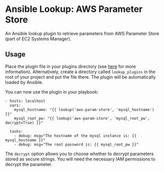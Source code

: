# Ansible Lookup: AWS Parameter Store

An Ansible lookup plugin to retrieve parameters from AWS Parameter Store (part of EC2 Systems Manager).

## Usage

Place the plugin file in your plugins directory (see [here](https://docs.ansible.com/ansible/dev_guide/developing_plugins.html#distributing-plugins) for more information). Alternatively, create a directory called `lookup_plugins` in the root of your project and put the file there. The plugin will be automatically loaded by Ansible.

You can now use the plugin in your playbook:

```
- hosts: localhost
  vars:
    mysql_hostname: "{{ lookup('aws-param-store', 'mysql_hostname') }}"
    mysql_root_pw: "{{ lookup('aws-param-store', 'mysql_root_pw', decrypt=True) }}"
 
  tasks:
    - debug: msg="The hostname of the mysql instance is: {{ mysql_hostname }}"
    - debug: msg="The root password is: {{ mysql_root_pw }}"
 ```
 
 The `decrypt` option allows you to choose whether to decrypt parameters stored as secure strings. You will need the necessary IAM permissions to decrypt the parameter.
